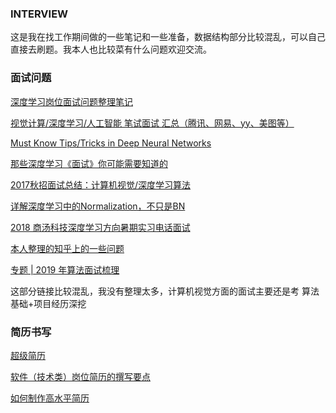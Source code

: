 ### INTERVIEW
这是我在找工作期间做的一些笔记和一些准备，数据结构部分比较混乱，可以自己直接去刷题。我本人也比较菜有什么问题欢迎交流。

### 面试问题
[深度学习岗位面试问题整理笔记](https://blog.csdn.net/lj6052317/article/details/78242026)

[视觉计算/深度学习/人工智能 笔试面试 汇总（腾讯、网易、yy、美图等）](https://blog.csdn.net/u014722627/article/details/77938703)

[Must Know Tips/Tricks in Deep Neural Networks](http://lamda.nju.edu.cn/weixs/project/CNNTricks/CNNTricks.html)  

[那些深度学习《面试》你可能需要知道的](https://zhuanlan.zhihu.com/p/29965072) 

[2017秋招面试总结：计算机视觉/深度学习算法](https://zhuanlan.zhihu.com/p/33020995) 

[详解深度学习中的Normalization，不只是BN](https://zhuanlan.zhihu.com/p/33173246)

[2018 商汤科技深度学习方向暑期实习电话面试](https://blog.csdn.net/seniusen/article/details/80182728)

[本人整理的知乎上的一些问题](https://www.zhihu.com/collection/289996791)

[专题 | 2019 年算法面试梳理](https://mp.weixin.qq.com/s?__biz=MzI4Mzc5NDk4MA==&mid=2247484840&idx=3&sn=054bd9444b39259dfa032aa1ed61abd3&chksm=eb840ee3dcf387f579aff3d39aeab8dbbc5ffe2511b2997c15c5003a0fe3900abc36d32ec35a&mpshare=1&scene=23&srcid=1104dqyASLohk7kCF8Fy7VfN#rd)

这部分链接比较混乱，我没有整理太多，计算机视觉方面的面试主要还是考 算法基础+项目经历深挖 

### 简历书写
[超级简历](www.wondercv.com)

[软件（技术类）岗位简历的撰写要点](https://blog.csdn.net/cccccttttyyy/article/details/79253138)

[如何制作高水平简历](https://www.zhihu.com/question/21187514)
